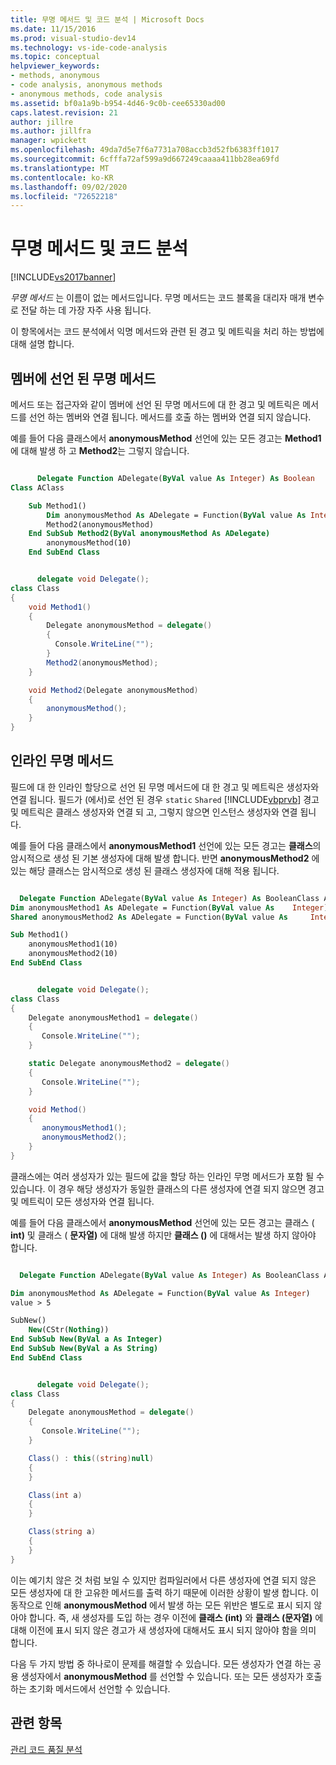 ```yaml
---
title: 무명 메서드 및 코드 분석 | Microsoft Docs
ms.date: 11/15/2016
ms.prod: visual-studio-dev14
ms.technology: vs-ide-code-analysis
ms.topic: conceptual
helpviewer_keywords:
- methods, anonymous
- code analysis, anonymous methods
- anonymous methods, code analysis
ms.assetid: bf0a1a9b-b954-4d46-9c0b-cee65330ad00
caps.latest.revision: 21
author: jillre
ms.author: jillfra
manager: wpickett
ms.openlocfilehash: 49da7d5e7f6a7731a708accb3d52fb6383ff1017
ms.sourcegitcommit: 6cfffa72af599a9d667249caaaa411bb28ea69fd
ms.translationtype: MT
ms.contentlocale: ko-KR
ms.lasthandoff: 09/02/2020
ms.locfileid: "72652218"
---
```

# <a name="anonymous-methods-and-code-analysis"></a>무명 메서드 및 코드 분석
[!INCLUDE[vs2017banner](../includes/vs2017banner.md)]

*무명 메서드* 는 이름이 없는 메서드입니다. 무명 메서드는 코드 블록을 대리자 매개 변수로 전달 하는 데 가장 자주 사용 됩니다.

 이 항목에서는 코드 분석에서 익명 메서드와 관련 된 경고 및 메트릭을 처리 하는 방법에 대해 설명 합니다.

## <a name="anonymous-methods-declared-in-a-member"></a>멤버에 선언 된 무명 메서드
 메서드 또는 접근자와 같이 멤버에 선언 된 무명 메서드에 대 한 경고 및 메트릭은 메서드를 선언 하는 멤버와 연결 됩니다. 메서드를 호출 하는 멤버와 연결 되지 않습니다.

 예를 들어 다음 클래스에서 **anonymousMethod** 선언에 있는 모든 경고는 **Method1** 에 대해 발생 하 고 **Method2**는 그렇지 않습니다.

```vb

      Delegate Function ADelegate(ByVal value As Integer) As Boolean
Class AClass

    Sub Method1()
        Dim anonymousMethod As ADelegate = Function(ByVal value As Integer) value > 5
        Method2(anonymousMethod)
    End SubSub Method2(ByVal anonymousMethod As ADelegate)
        anonymousMethod(10)
    End SubEnd Class
```

```csharp

      delegate void Delegate();
class Class
{
    void Method1()
    {
        Delegate anonymousMethod = delegate()
        {
          Console.WriteLine("");
        }
        Method2(anonymousMethod);
    }

    void Method2(Delegate anonymousMethod)
    {
        anonymousMethod();
    }
}
```

## <a name="inline-anonymous-methods"></a>인라인 무명 메서드
 필드에 대 한 인라인 할당으로 선언 된 무명 메서드에 대 한 경고 및 메트릭은 생성자와 연결 됩니다. 필드가 (에서)로 선언 된 경우 `static` `Shared` [!INCLUDE[vbprvb](../includes/vbprvb-md.md)] 경고 및 메트릭은 클래스 생성자와 연결 되 고, 그렇지 않으면 인스턴스 생성자와 연결 됩니다.

 예를 들어 다음 클래스에서 **anonymousMethod1** 선언에 있는 모든 경고는 **클래스**의 암시적으로 생성 된 기본 생성자에 대해 발생 합니다. 반면 **anonymousMethod2** 에 있는 해당 클래스는 암시적으로 생성 된 클래스 생성자에 대해 적용 됩니다.

```vb

  Delegate Function ADelegate(ByVal value As Integer) As BooleanClass AClass
Dim anonymousMethod1 As ADelegate = Function(ByVal value As    Integer) value > 5
Shared anonymousMethod2 As ADelegate = Function(ByVal value As     Integer) value > 5

Sub Method1()
    anonymousMethod1(10)
    anonymousMethod2(10)
End SubEnd Class
```

```csharp

      delegate void Delegate();
class Class
{
    Delegate anonymousMethod1 = delegate()
    {
       Console.WriteLine("");
    }

    static Delegate anonymousMethod2 = delegate()
    {
       Console.WriteLine("");
    }

    void Method()
    {
       anonymousMethod1();
       anonymousMethod2();
    }
}
```

 클래스에는 여러 생성자가 있는 필드에 값을 할당 하는 인라인 무명 메서드가 포함 될 수 있습니다. 이 경우 해당 생성자가 동일한 클래스의 다른 생성자에 연결 되지 않으면 경고 및 메트릭이 모든 생성자와 연결 됩니다.

 예를 들어 다음 클래스에서 **anonymousMethod** 선언에 있는 모든 경고는 클래스 ( **int)** 및 클래스 ( **문자열)** 에 대해 발생 하지만 **클래스 ()** 에 대해서는 발생 하지 않아야 합니다.

```vb

  Delegate Function ADelegate(ByVal value As Integer) As BooleanClass AClass

Dim anonymousMethod As ADelegate = Function(ByVal value As Integer)
value > 5

SubNew()
    New(CStr(Nothing))
End SubSub New(ByVal a As Integer)
End SubSub New(ByVal a As String)
End SubEnd Class
```

```csharp

      delegate void Delegate();
class Class
{
    Delegate anonymousMethod = delegate()
    {
       Console.WriteLine("");
    }

    Class() : this((string)null)
    {
    }

    Class(int a)
    {
    }

    Class(string a)
    {
    }
}
```

 이는 예기치 않은 것 처럼 보일 수 있지만 컴파일러에서 다른 생성자에 연결 되지 않은 모든 생성자에 대 한 고유한 메서드를 출력 하기 때문에 이러한 상황이 발생 합니다. 이 동작으로 인해 **anonymousMethod** 에서 발생 하는 모든 위반은 별도로 표시 되지 않아야 합니다. 즉, 새 생성자를 도입 하는 경우 이전에 **클래스 (int)** 와 **클래스 (문자열)** 에 대해 이전에 표시 되지 않은 경고가 새 생성자에 대해서도 표시 되지 않아야 함을 의미 합니다.

 다음 두 가지 방법 중 하나로이 문제를 해결할 수 있습니다. 모든 생성자가 연결 하는 공용 생성자에서 **anonymousMethod** 를 선언할 수 있습니다. 또는 모든 생성자가 호출 하는 초기화 메서드에서 선언할 수 있습니다.

## <a name="see-also"></a>관련 항목
 [관리 코드 품질 분석](../code-quality/analyzing-managed-code-quality-by-using-code-analysis.md)
